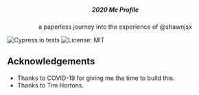 <h5 align="center">2020 Me Profile</h1>

<p align="center">a paperless journey into the experience of @shawnjsx</p>

<div>
    <img alt="Cypress.io tests" src="https://img.shields.io/badge/cypress.io-tests-green.svg" />
    <img alt="License: MIT" src="https://img.shields.io/badge/License-MIT-yellow.svg" />
</div>

## Acknowledgements

- Thanks to COVID-19 for giving me the time to build this.
- Thanks to Tim Hortons.
